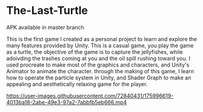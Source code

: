 # The-Last-Turtle
APK available in master branch

This is the first game I created as a personal project to learn and explore the many features provided by Unity. This is a casual game, you play the game as a turtle, the objective of the game is to capture the jellyfishes, while adoivding the trashes coming at you and the oil spill rushing toward you. I used procreate to make most of the graphics and characters, and Unity's Animator to animate the character. through the making of this game, I learn how to operate the particle system in Unity, and Shader Graph to make an appealing and aesthetically relaxing game for the player. 



https://user-images.githubusercontent.com/72840431/175996619-4013ba18-2abe-49e3-97a2-7abbfb5eb666.mp4

